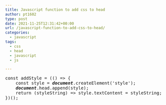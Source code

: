 ```yaml
---
title: Javascript function to add css to head
author: pt1602
type: post
date: 2021-11-25T12:31:42+00:00
url: /javascript-function-to-add-css-to-head/
categories:
  - javascript
tags:
  - css
  - head
  - javascript
  - js

---
```

<pre class="wp-block-preformatted">const addStyle = (() =&gt; {<br />    const style = <strong><em>document</em></strong>.createElement('style');<br />    <strong><em>document</em></strong>.head.append(style);<br />    return (styleString) =&gt; style.textContent = styleString;<br />})();</pre>